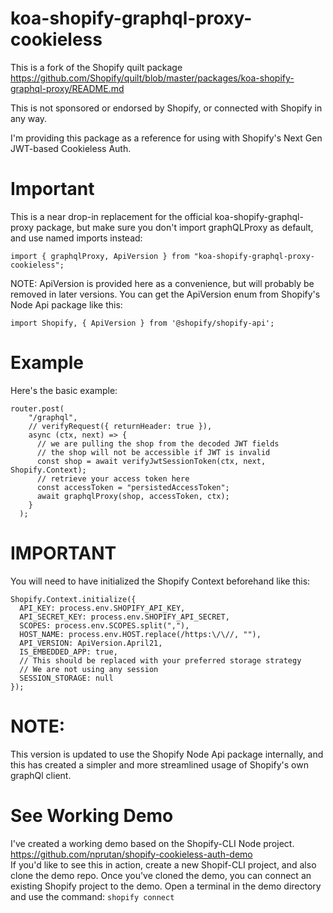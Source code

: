 # koa-shopify-graphql-proxy-cookieless

This is a fork of the Shopify quilt package https://github.com/Shopify/quilt/blob/master/packages/koa-shopify-graphql-proxy/README.md

This is not sponsored or endorsed by Shopify, or connected with Shopify in any way.

I'm providing this package as a reference for using with Shopify's Next Gen JWT-based Cookieless Auth.

# Important
This is a near drop-in replacement for the official koa-shopify-graphql-proxy package, but make sure you don't 
import graphQLProxy as default, and use named imports instead:

```
import { graphqlProxy, ApiVersion } from "koa-shopify-graphql-proxy-cookieless";
```

NOTE: ApiVersion is provided here as a convenience, but will probably be removed
in later versions. You can get the ApiVersion enum from Shopify's Node Api package like this:

```
import Shopify, { ApiVersion } from '@shopify/shopify-api'; 
```

# Example
Here's the basic example:

```
router.post(
    "/graphql",
    // verifyRequest({ returnHeader: true }),
    async (ctx, next) => {
      // we are pulling the shop from the decoded JWT fields
      // the shop will not be accessible if JWT is invalid
      const shop = await verifyJwtSessionToken(ctx, next, Shopify.Context);
      // retrieve your access token here
      const accessToken = "persistedAccessToken"; 
      await graphqlProxy(shop, accessToken, ctx);
    }
  );
```

# IMPORTANT
You will need to have initialized the Shopify Context beforehand like this:

```
Shopify.Context.initialize({
  API_KEY: process.env.SHOPIFY_API_KEY,
  API_SECRET_KEY: process.env.SHOPIFY_API_SECRET,
  SCOPES: process.env.SCOPES.split(","),
  HOST_NAME: process.env.HOST.replace(/https:\/\//, ""),
  API_VERSION: ApiVersion.April21,
  IS_EMBEDDED_APP: true,
  // This should be replaced with your preferred storage strategy
  // We are not using any session
  SESSION_STORAGE: null
});
```

# NOTE:
This version is updated to use the Shopify Node Api package internally,
and this has created a simpler and more streamlined usage of Shopify's
own graphQl client.


# See Working Demo
I've created a working demo based on the Shopify-CLI Node project.  
<https://github.com/nprutan/shopify-cookieless-auth-demo>  
If you'd like to see this in action, create a new Shopif-CLI project,
and also clone the demo repo. Once you've cloned the demo, you can connect
an existing Shopify project to the demo. Open a terminal in the 
demo directory and use the command:
```shopify connect```

